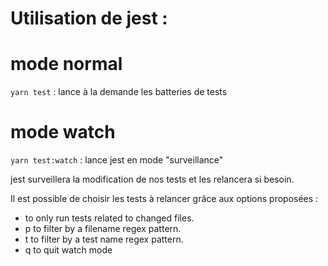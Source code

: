 # Utilisation de jest :

# mode normal

`yarn test` : lance à la demande les batteries de tests

# mode watch

`yarn test:watch` : lance jest en mode "surveillance"

jest surveillera la modification de nos tests et les relancera si besoin.

Il est possible de choisir les tests à relancer grâce aux options proposées :

- to only run tests related to changed files.
- p to filter by a filename regex pattern.
- t to filter by a test name regex pattern.
- q to quit watch mode
